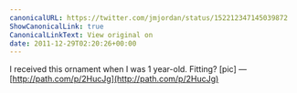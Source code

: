 ```yaml
---
canonicalURL: https://twitter.com/jmjordan/status/152212347145039872
ShowCanonicalLink: true
CanonicalLinkText: View original on
date: 2011-12-29T02:20:26+00:00
---
```

I received this ornament when I was 1 year-old. Fitting? [pic] — [http://path.com/p/2HucJg](http://path.com/p/2HucJg)